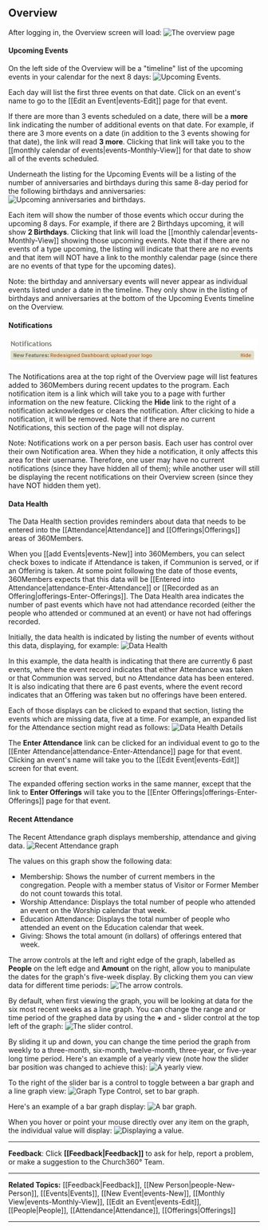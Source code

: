 ## Overview

After logging in, the Overview screen will load: ![The
overview page](images/Overview_Details_01.JPG "The overview page")

#### Upcoming Events

On the left side of the Overview will be a "timeline" list of the
upcoming events in your calendar for the next 8 days: ![Upcoming
Events.](images/Overview_Details_02.JPG "Upcoming Events.")

Each day will list the first three events on that date. Click on an
event's name to go to the [[Edit an Event|events-Edit]] page for that
event.

If there are more than 3 events scheduled on a date, there will be a
**more** link indicating the number of additional events on that date.
For example, if there are 3 more events on a date (in addition to the 3
events showing for that date), the link will read **3 more**. Clicking
that link will take you to the [[monthly calendar of
events|events-Monthly-View]] for that date to show all of the
events scheduled.

Underneath the listing for the Upcoming Events will be a listing of the
number of anniversaries and birthdays during this same 8-day period for
the following birthdays and anniversaries: ![Upcoming anniversaries and
birthdays.](images/Overview_Details_03.JPG "Upcoming anniversaries and birthdays.")

Each item will show the number of those events which occur during the
upcoming 8 days. For example, if there are 2 Birthdays upcoming, it will
show **2 Birthdays**. Clicking that link will load the [[monthly
calendar|events-Monthly-View]] showing those upcoming events. Note
that if there are no events of a type upcoming, the listing will
indicate that there are no events and that item will NOT have a link to
the monthly calendar page (since there are no events of that type for
the upcoming dates).

Note: the birthday and anniversary events will never appear as
individual events listed under a date in the timeline. They only show in
the listing of birthdays and anniversaries at the bottom of the Upcoming
Events timeline on the Overview.

#### Notifications

![Notifications](images/Overview_Details_04.JPG "Notifications")

The Notifications area at the top right of the Overview page will list
features added to 360Members during recent updates to the program. Each
notification item is a link which will take you to a page with further
information on the new feature. Clicking the **Hide** link to the right
of a notification acknowledges or clears the notification. After
clicking to hide a notification, it will be removed. Note that if there
are no current Notifications, this section of the page will not display.

Note: Notifications work on a per person basis. Each user has control
over their own Notification area. When they hide a notification, it only
affects this area for their username. Therefore, one user may have no
current notifications (since they have hidden all of them); while
another user will still be displaying the recent notifications on their
Overview screen (since they have NOT hidden them yet).

#### Data Health

The Data Health section provides reminders about data that needs to be
entered into the [[Attendance|Attendance]] and [[Offerings|Offerings]] areas of 360Members.

When you [[add Events|events-New]] into 360Members, you can select
check boxes to indicate if Attendance is taken, if Communion is served,
or if an Offering is taken. At some point following the date of those
events, 360Members expects that this data will be [[Entered into
Attendance|attendance-Enter-Attendance]] or [[Recorded as an
Offering|offerings-Enter-Offerings]]. The Data Health area
indicates the number of past events which have not had attendance
recorded (either the people who attended or communed at an event) or
have not had offerings recorded.

Initially, the data health is indicated by listing the number of events
without this data, displaying, for example: ![Data
Health](images/Overview_Details_05.JPG "Data Health")

In this example, the data health is indicating that there are currently
6 past events, where the event record indicates that either Attendance
was taken or that Communion was served, but no Attendance data has been
entered. It is also indicating that there are 6 past events, where the
event record indicates that an Offering was taken but no offerings have
been entered.

Each of those displays can be clicked to expand that section, listing
the events which are missing data, five at a time. For example, an
expanded list for the Attendance section might read as follows: ![Data
Health Details](images/Overview_Details_06.JPG "Data Health Details")

The **Enter Attendance** link can be clicked for an individual event to
go to the [[Enter Attendance|attendance-Enter-Attendance]] page for
that event. Clicking an event's name will take you to the [[Edit
Event|events-Edit]] screen for that event.

The expanded offering section works in the same manner, except that the
link to **Enter Offerings** will take you to the [[Enter
Offerings|offerings-Enter-Offerings]] page for that event.

#### Recent Attendance

The Recent Attendance graph displays membership, attendance and giving
data. ![Recent Attendance
graph](images/Overview_Details_07.JPG "Recent Attendance graph")

The values on this graph show the following data:

-   Membership: Shows the number of current members in the congregation.
    People with a member status of Visitor or Former Member do not count
    towards this total.
-   Worship Attendance: Displays the total number of people who attended
    an event on the Worship calendar that week.
-   Education Attendance: Displays the total number of people who
    attended an event on the Education calendar that week.
-   Giving: Shows the total amount (in dollars) of offerings entered
    that week.

The arrow controls at the left and right edge of the graph, labelled as
**People** on the left edge and **Amount** on the right, allow you to
manipulate the dates for the graph's five-week display. By clicking them
you can view data for different time periods: ![The arrow
controls.](images/Overview_Details_08.JPG "The arrow controls.")

By default, when first viewing the graph, you will be looking at data
for the six most recent weeks as a line graph. You can change the range
and or time period of the graphed data by using the **+** and **-**
slider control at the top left of the graph: ![The slider
control.](images/Overview_Details_09.JPG "The slider control.")

By sliding it up and down, you can change the time period the graph from
weekly to a three-month, six-month, twelve-month, three-year, or
five-year long time period. Here's an example of a yearly view (note how
the slider bar position was changed to achieve this): ![A yearly
view.](images/Overview_Details_10.JPG "A yearly view.")

To the right of the slider bar is a control to toggle between a bar
graph and a line graph view: ![Graph Type Control, set to bar
graph.](images/Overview_Details_11.JPG "Graph Type Control, set to bar graph.")

Here's an example of a bar graph display: ![A bar
graph.](images/Overview_Details_12.JPG "A bar graph.")

When you hover or point your mouse directly over any item on the graph,
the individual value will display: ![Displaying a
value.](images/Overview_Details_13.JPG "Displaying a value.")

* * * * *

**Feedback**: Click **[[Feedback|Feedback]]** to ask for help, report a problem, or
make a suggestion to the Church360° Team.

* * * * *

**Related Topics:** [[Feedback|Feedback]], [[New Person|people-New-Person]],
[[Events|Events]], [[New Event|events-New]], [[Monthly
View|events-Monthly-View]], [[Edit an Event|events-Edit]],
[[People|People]], [[Attendance|Attendance]], [[Offerings|Offerings]]

* * * * *

